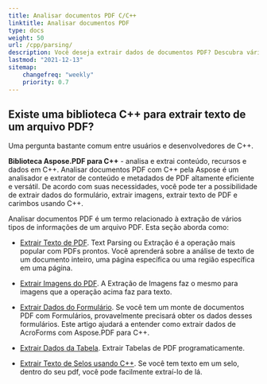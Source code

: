 ```yaml
---
title: Analisar documentos PDF C/C++
linktitle: Analisar documentos PDF
type: docs
weight: 50
url: /cpp/parsing/
description: Você deseja extrair dados de documentos PDF? Descubra vários métodos de extração de dados de PDF com Aspose.PDF para C++.
lastmod: "2021-12-13"
sitemap:
    changefreq: "weekly"
    priority: 0.7
---
```


## Existe uma biblioteca C++ para extrair texto de um arquivo PDF?

Uma pergunta bastante comum entre usuários e desenvolvedores de C++.

**Biblioteca Aspose.PDF para C++** - analisa e extrai conteúdo, recursos e dados em C++.
Analisar documentos PDF com C++ pela Aspose é um analisador e extrator de conteúdo e metadados de PDF altamente eficiente e versátil. De acordo com suas necessidades, você pode ter a possibilidade de extrair dados do formulário, extrair imagens, extrair texto de PDF e carimbos usando C++.

Analisar documentos PDF é um termo relacionado à extração de vários tipos de informações de um arquivo PDF. Esta seção aborda como:

- [Extrair Texto de PDF](/pdf/cpp/extract-text-from-pdf/). Text Parsing ou Extração é a operação mais popular com PDFs prontos. Você aprenderá sobre a análise de texto de um documento inteiro, uma página específica ou uma região específica em uma página.

- [Extrair Imagens do PDF](/pdf/cpp/extract-images-from-the-pdf-file/). A Extração de Imagens faz o mesmo para imagens que a operação acima faz para texto.

- [Extrair Dados do Formulário](/pdf/cpp/extract-data-from-acroform/). Se você tem um monte de documentos PDF com Formulários, provavelmente precisará obter os dados desses formulários. Este artigo ajudará a entender como extrair dados de AcroForms com Aspose.PDF para C++.

- [Extrair Dados da Tabela](/pdf/cpp/extract-data-from-table-in-pdf/). Extrair Tabelas de PDF programaticamente.

- [Extrair Texto de Selos usando C++](/pdf/cpp/extract-text-from-stamps/). Se você tem texto em um selo, dentro do seu pdf, você pode facilmente extraí-lo de lá.